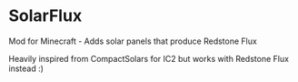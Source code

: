SolarFlux
=========

Mod for Minecraft - Adds solar panels that produce Redstone Flux

Heavily inspired from CompactSolars for IC2 but works with Redstone Flux instead :)